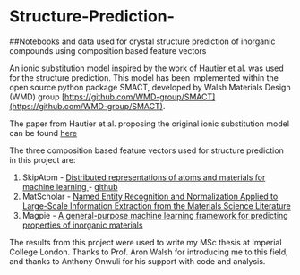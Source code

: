 # Structure-Prediction-
##Notebooks and data used for crystal structure prediction of inorganic compounds using composition based feature vectors

An ionic substitution model inspired by the work of Hautier et al. was used for the structure prediction. This model has been implemented within the open source python package SMACT, developed by Walsh Materials Design (WMD) group [https://github.com/WMD-group/SMACT](https://github.com/WMD-group/SMACT). 

The paper from Hautier et al. proposing the original ionic substitution model can be found [here](https://doi.org/10.1021/ic102031h)

The three composition based feature vectors used for structure prediction in this project are:
1. SkipAtom - [Distributed representations of atoms and materials for machine learning ](https://doi.org/10.1038/s41524-022-00729-3)
            - [github](https://github.com/lantunes/skipatom)
2. MatScholar - [Named Entity Recognition and Normalization Applied to Large-Scale Information Extraction from the Materials Science Literature](https://doi.org/10.1021/acs.jcim.9b00470)
3. Magpie - [A general-purpose machine learning framework for predicting properties of inorganic materials ](https://doi.org/10.1038/npjcompumats.2016.28)

The results from this project were used to write my MSc thesis at Imperial College London. Thanks to Prof. Aron Walsh for introducing me to this field, and thanks to Anthony Onwuli for his support with code and analysis. 
